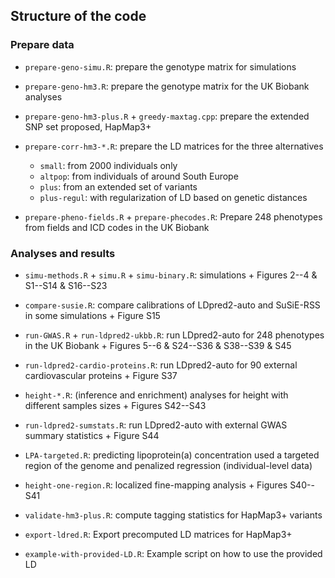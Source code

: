 ## Structure of the code

### Prepare data

- `prepare-geno-simu.R`: prepare the genotype matrix for simulations

- `prepare-geno-hm3.R`: prepare the genotype matrix for the UK Biobank analyses

- `prepare-geno-hm3-plus.R` + `greedy-maxtag.cpp`: prepare the extended SNP set proposed, HapMap3+

- `prepare-corr-hm3-*.R`: prepare the LD matrices for the three alternatives 
    - `small`: from 2000 individuals only
    - `altpop`: from individuals of around South Europe
    - `plus`: from an extended set of variants
    - `plus-regul`: with regularization of LD based on genetic distances

- `prepare-pheno-fields.R` + `prepare-phecodes.R`: Prepare 248 phenotypes from fields and ICD codes in the UK Biobank


### Analyses and results

- `simu-methods.R` + `simu.R` + `simu-binary.R`: simulations + Figures 2--4 & S1--S14 & S16--S23

- `compare-susie.R`: compare calibrations of LDpred2-auto and SuSiE-RSS in some simulations + Figure S15

- `run-GWAS.R` + `run-ldpred2-ukbb.R`: run LDpred2-auto for 248 phenotypes in the UK Biobank + Figures 5--6 & S24--S36 & S38--S39 & S45

- `run-ldpred2-cardio-proteins.R`: run LDpred2-auto for 90 external cardiovascular proteins + Figure S37

- `height-*.R`: (inference and enrichment) analyses for height with different samples sizes + Figures S42--S43

- `run-ldpred2-sumstats.R`: run LDpred2-auto with external GWAS summary statistics + Figure S44

- `LPA-targeted.R`: predicting lipoprotein(a) concentration used a targeted region of the genome and penalized regression (individual-level data)

- `height-one-region.R`: localized fine-mapping analysis + Figures S40--S41

- `validate-hm3-plus.R`: compute tagging statistics for HapMap3+ variants

- `export-ldred.R`: Export precomputed LD matrices for HapMap3+

- `example-with-provided-LD.R`: Example script on how to use the provided LD
